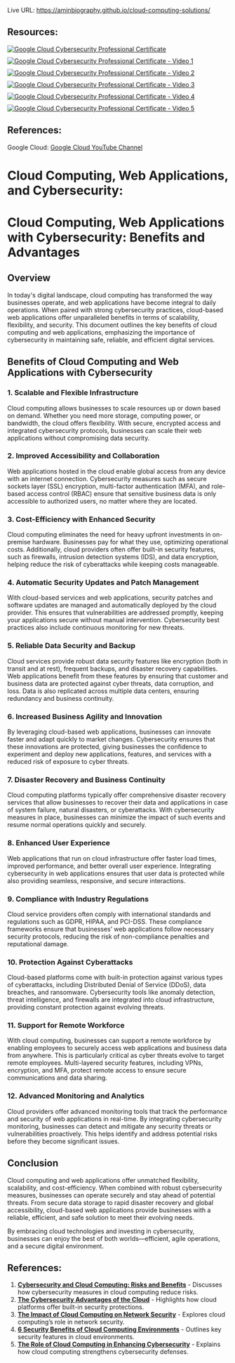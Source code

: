Live URL: https://aminbiography.github.io/cloud-computing-solutions/
  
## Resources:

  <div style="display: flex; flex-wrap: wrap; gap: 10px;">
  <a href="https://youtu.be/T5CcoAXeVko">
    <img src="https://img.youtube.com/vi/T5CcoAXeVko/0.jpg" alt="Google Cloud Cybersecurity Professional Certificate">
  </a>
  
  <a href="https://youtu.be/SoBsBCBP_z4?si=Fn5-YmKHR8NH1mDA">
    <img src="https://img.youtube.com/vi/SoBsBCBP_z4/0.jpg" alt="Google Cloud Cybersecurity Professional Certificate - Video 1">
  </a>
  
  <a href="https://youtu.be/kfH5CxRar8w?si=8gfN1EzBpAlGvvmx">
    <img src="https://img.youtube.com/vi/kfH5CxRar8w/0.jpg" alt="Google Cloud Cybersecurity Professional Certificate - Video 2">
  </a>

  <a href="https://youtu.be/gNy7CcJh2BU?si=Wu-TDmsUroljRXUG">
    <img src="https://img.youtube.com/vi/gNy7CcJh2BU/0.jpg" alt="Google Cloud Cybersecurity Professional Certificate - Video 3">
  </a>
  
  <a href="https://youtu.be/_WrQrCj-TuU?si=EfL7jGROoJzxPxJz">
    <img src="https://img.youtube.com/vi/_WrQrCj-TuU/0.jpg" alt="Google Cloud Cybersecurity Professional Certificate - Video 4">
  </a>

  <a href="https://youtu.be/kgMNm5_i3Zk?si=eGXESMyi9Pd1eCBX">
    <img src="https://img.youtube.com/vi/kgMNm5_i3Zk/0.jpg" alt="Google Cloud Cybersecurity Professional Certificate - Video 5">
  </a>
</div>

## References:

Google Cloud:  [Google Cloud YouTube Channel](https://www.youtube.com/@googlecloud)


<h1>Cloud Computing, Web Applications, and Cybersecurity:</h1>

# Cloud Computing, Web Applications with Cybersecurity: Benefits and Advantages

## Overview

In today's digital landscape, cloud computing has transformed the way businesses operate, and web applications have become integral to daily operations. When paired with strong cybersecurity practices, cloud-based web applications offer unparalleled benefits in terms of scalability, flexibility, and security. This document outlines the key benefits of cloud computing and web applications, emphasizing the importance of cybersecurity in maintaining safe, reliable, and efficient digital services.

## Benefits of Cloud Computing and Web Applications with Cybersecurity

### 1. **Scalable and Flexible Infrastructure**
Cloud computing allows businesses to scale resources up or down based on demand. Whether you need more storage, computing power, or bandwidth, the cloud offers flexibility. With secure, encrypted access and integrated cybersecurity protocols, businesses can scale their web applications without compromising data security.

### 2. **Improved Accessibility and Collaboration**
Web applications hosted in the cloud enable global access from any device with an internet connection. Cybersecurity measures such as secure sockets layer (SSL) encryption, multi-factor authentication (MFA), and role-based access control (RBAC) ensure that sensitive business data is only accessible to authorized users, no matter where they are located.

### 3. **Cost-Efficiency with Enhanced Security**
Cloud computing eliminates the need for heavy upfront investments in on-premise hardware. Businesses pay for what they use, optimizing operational costs. Additionally, cloud providers often offer built-in security features, such as firewalls, intrusion detection systems (IDS), and data encryption, helping reduce the risk of cyberattacks while keeping costs manageable.

### 4. **Automatic Security Updates and Patch Management**
With cloud-based services and web applications, security patches and software updates are managed and automatically deployed by the cloud provider. This ensures that vulnerabilities are addressed promptly, keeping your applications secure without manual intervention. Cybersecurity best practices also include continuous monitoring for new threats.

### 5. **Reliable Data Security and Backup**
Cloud services provide robust data security features like encryption (both in transit and at rest), frequent backups, and disaster recovery capabilities. Web applications benefit from these features by ensuring that customer and business data are protected against cyber threats, data corruption, and loss. Data is also replicated across multiple data centers, ensuring redundancy and business continuity.

### 6. **Increased Business Agility and Innovation**
By leveraging cloud-based web applications, businesses can innovate faster and adapt quickly to market changes. Cybersecurity ensures that these innovations are protected, giving businesses the confidence to experiment and deploy new applications, features, and services with a reduced risk of exposure to cyber threats.

### 7. **Disaster Recovery and Business Continuity**
Cloud computing platforms typically offer comprehensive disaster recovery services that allow businesses to recover their data and applications in case of system failure, natural disasters, or cyberattacks. With cybersecurity measures in place, businesses can minimize the impact of such events and resume normal operations quickly and securely.

### 8. **Enhanced User Experience**
Web applications that run on cloud infrastructure offer faster load times, improved performance, and better overall user experience. Integrating cybersecurity in web applications ensures that user data is protected while also providing seamless, responsive, and secure interactions.

### 9. **Compliance with Industry Regulations**
Cloud service providers often comply with international standards and regulations such as GDPR, HIPAA, and PCI-DSS. These compliance frameworks ensure that businesses’ web applications follow necessary security protocols, reducing the risk of non-compliance penalties and reputational damage.

### 10. **Protection Against Cyberattacks**
Cloud-based platforms come with built-in protection against various types of cyberattacks, including Distributed Denial of Service (DDoS), data breaches, and ransomware. Cybersecurity tools like anomaly detection, threat intelligence, and firewalls are integrated into cloud infrastructure, providing constant protection against evolving threats.

### 11. **Support for Remote Workforce**
With cloud computing, businesses can support a remote workforce by enabling employees to securely access web applications and business data from anywhere. This is particularly critical as cyber threats evolve to target remote employees. Multi-layered security features, including VPNs, encryption, and MFA, protect remote access to ensure secure communications and data sharing.

### 12. **Advanced Monitoring and Analytics**
Cloud providers offer advanced monitoring tools that track the performance and security of web applications in real-time. By integrating cybersecurity monitoring, businesses can detect and mitigate any security threats or vulnerabilities proactively. This helps identify and address potential risks before they become significant issues.

## Conclusion

Cloud computing and web applications offer unmatched flexibility, scalability, and cost-efficiency. When combined with robust cybersecurity measures, businesses can operate securely and stay ahead of potential threats. From secure data storage to rapid disaster recovery and global accessibility, cloud-based web applications provide businesses with a reliable, efficient, and safe solution to meet their evolving needs.

By embracing cloud technologies and investing in cybersecurity, businesses can enjoy the best of both worlds—efficient, agile operations, and a secure digital environment.

## References:

1. **[Cybersecurity and Cloud Computing: Risks and Benefits](https://rewind.com/blog/cybersecurity-and-cloud-computing-risks-and-benefits/)** - Discusses how cybersecurity measures in cloud computing reduce risks.
2. **[The Cybersecurity Advantages of the Cloud](https://www.forbes.com/sites/sap/2023/04/03/the-cybersecurity-advantages-of-the-cloud/)** - Highlights how cloud platforms offer built-in security protections.
3. **[The Impact of Cloud Computing on Network Security](https://mrinetwork.com/hiring-talent-strategy/the-impact-of-cloud-computing-on-network-security/)** - Explores cloud computing’s role in network security.
4. **[6 Security Benefits of Cloud Computing Environments](https://www.redhat.com/en/resources/six-ways-cloud-security-checklist)** - Outlines key security features in cloud environments.
5. **[The Role of Cloud Computing in Enhancing Cybersecurity](https://www.ironhack.com/us/blog/the-role-of-cloud-computing-in-cybersecurity)** - Explains how cloud computing strengthens cybersecurity defenses.




 

                
         

